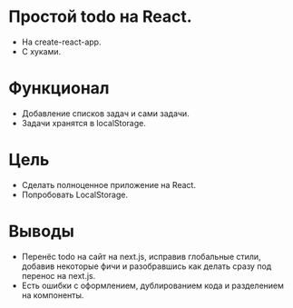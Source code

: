 # Простой todo на React.
- На create-react-app.
- С хуками.

# Функционал
- Добавление списков задач и сами задачи.
- Задачи хранятся в localStorage.

# Цель
- Сделать полноценное приложение на React.
- Попробовать LocalStorage.

# Выводы
- Перенёс todo на сайт на next.js, исправив глобальные стили, добавив некоторые фичи и разобравшись как делать сразу под перенос на next.js.
- Есть ошибки с оформлением, дублированием кода и разделением на компоненты.
